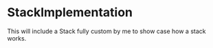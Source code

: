 # StackImplementation
 This will include a Stack fully custom by me to show case how a stack works.
